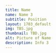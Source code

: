 ```yaml
---
title: Name
name: Name 3
subtitle: Position
layout: 1703_default
img: TBS.jpg
thumbnail: TBD.jpg
alt: Picture of Name
description: Info 3
---
```

